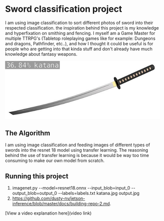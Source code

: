 # Sword classification project

 I am using image classification to sort different photos of sword into their respected classification. the inspiration behind this project is my knowledge and hyperfixation on smithing and fencing. I myself am a Game Master for multiple TTRPG's (Tabletop roleplaying games like for example: Dungeons and dragons, Pathfinder, etc..), and how I thought it could be useful is for people who are getting into that kinda stuff and don't already have much knowledge about fantasy weapons.

![An image of a katana](output.jpg)

## The Algorithm

I am using image classification and feeding images of different types of swords into the resnet 18 model using transfer learning. The reasoning behind the use of transfer learning is because it would be way too time consuming to make our own model from scratch. 

## Running this project

1. imagenet.py --model=resnet18.onnx --input_blob=input_0 --output_blob=output_0 --labels=labels.txt katana.jpg output.jpg
2. https://github.com/dusty-nv/jetson-inference/blob/master/docs/building-repo-2.md.

[View a video explanation here](video link)
